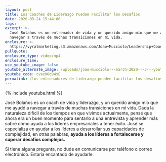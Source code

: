 ```yaml
---
layout: post
title: Los Coaches de Liderazgo Pueden Facilitar los Desafíos
date: 2020-03-24 15:44:00
tags:
excerpt: >-
  José Bolaños es un entrenador de vida y un querido amigo mío que me ayudó a
  navegar a través de muchas transiciones en mi vida.
enclosure: >-
  https://vyralmarketing.s3.amazonaws.com/Joao+Mucciolo/Leadership+Coaches+Can+Make+Navigating+Challenges+Easier.mp4
pullquote:
enclosure_type: video/mp4
enclosure_time:
use_youtube_image: false
youtube_alternate_image: /uploads/joao-mucciolo---march-2020---3---youtube.jpg
youtube_code: cvazHOg94xE
permalink: /los-entrenadores-de-liderazgo-pueden-facilitar-los-desafíos-de-navegación
---
```


{% include youtube.html %}

Jos&eacute; Bola&ntilde;os es un coach de vida y liderazgo, y un querido amigo m&iacute;o que me ayud&oacute; a navegar a trav&eacute;s de muchas transiciones en mi vida. Dada la naturaleza dif&iacute;cil de los tiempos en que vivimos actualmente, pens&eacute; que ahora era un buen momento para sentarlo a una entrevista y aprender m&aacute;s sobre c&oacute;mo ayuda a los l&iacute;deres empresariales a tener &eacute;xito. Jos&eacute; se especializa en ayudar a los l&iacute;deres a desarrollar sus capacidades de complejidad; en otras palabras, **ayuda a los l&iacute;deres a fortalecerse y superar desaf&iacute;os complejos.**&nbsp;

Si tiene alguna pregunta, no dude en comunicarse por tel&eacute;fono o correo electr&oacute;nico. Estar&iacute;a encantado de ayudarle.